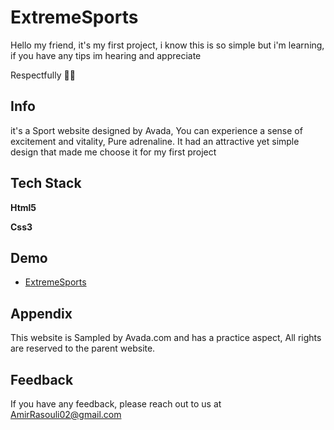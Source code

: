 # ExtremeSports

Hello my friend, it's my first project, i know this is so simple but i'm learning, if you have any tips im hearing and appreciate

Respectfully 🖖🏼
## Info
it's a Sport website designed by Avada, You can experience a sense of excitement and vitality, Pure adrenaline.
It had an attractive yet simple design that made me choose it for my first project
## Tech Stack

**Html5**

**Css3**


## Demo

- [ExtremeSports](https://amirrasouli-web.github.io/Project01-ExtremeSports/)


## Appendix

This website is Sampled by Avada.com and has a practice aspect, All rights are reserved to the parent website.
## Feedback

If you have any feedback, please reach out to us at AmirRasouli02@gmail.com

